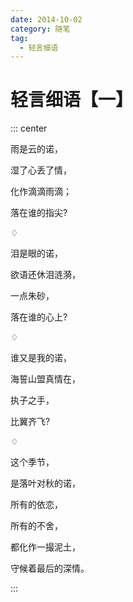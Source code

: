 ```yaml
---
date: 2014-10-02
category: 随笔
tag:
  - 轻言细语
---
```


# 轻言细语【一】

::: center

雨是云的诺，

湿了心丢了情，

化作滴滴雨滴；

落在谁的指尖?

♢

泪是眼的诺，

欲语还休泪涟漪，

一点朱砂，

落在谁的心上?

♢

谁又是我的诺，

海誓山盟真情在，

执子之手，

比翼齐飞?

♢

这个季节，

是落叶对秋的诺，

所有的依恋，

所有的不舍，

都化作一撮泥土，

守候着最后的深情。

:::
